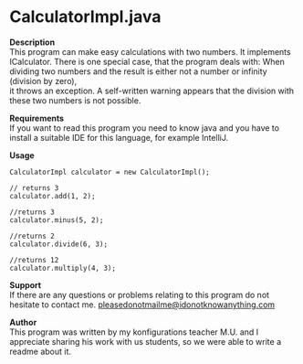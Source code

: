 # CalculatorImpl.java

**Description**\
This program can make easy calculations with two numbers.
It implements ICalculator.
There is one special case, that the program deals with: When dividing two numbers and the result is either not a number or infinity (division by zero),\
it throws an exception. A self-written warning appears that the division with these two numbers is not possible.

**Requirements**\
If you want to read this program you need to know java and you have to install a suitable IDE for this language, for example IntelliJ.

**Usage**
```
CalculatorImpl calculator = new CalculatorImpl();

// returns 3
calculator.add(1, 2);

//returns 3
calculator.minus(5, 2);

//returns 2
calculator.divide(6, 3);

//returns 12
calculator.multiply(4, 3);
```

**Support**\
If there are any questions or problems relating to this program do not hesitate to contact me.
pleasedonotmailme@idonotknowanything.com

**Author**\
This program was written by my konfigurations teacher M.U. and I appreciate sharing his work with us students, so we were able to write a readme about it.